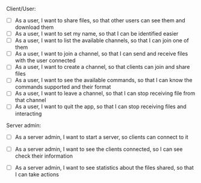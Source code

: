 Client/User:

- [ ] As a user, I want to share files, so that other users can see them and download them
- [ ] As a user, I want to set my name, so that I can be identified easier
- [ ] As a user, I want to list the available channels, so that I can join one of them
- [ ] As a user, I want to join a channel, so that I can send and receive files with the user connected
- [ ] As a user, I want to create a channel, so that clients can join and share files
- [ ] As a user, I want to see the available commands, so that I can know the commands supported and their format
- [ ] As a user, I want to leave a channel, so that I can stop receiving file from that channel
- [ ] As a user, I want to quit the app, so that I can stop receiving files and interacting 

Server admin:

- [ ] As a server admin, I want to start a server, so clients can connect to it
- [ ] As a server admin, I want to see the clients connected, so I can see check their information
- [ ] As a server admin, I want to see statistics about the files shared, so that I can take actions


